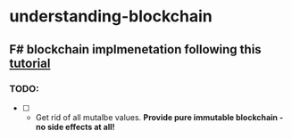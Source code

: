 # understanding-blockchain
## F# blockchain implmenetation following this [tutorial](https://www.c-sharpcorner.com/article/blockchain-basics-building-a-blockchain-in-net-core/)

### TODO:
- [ ] - Get rid of all mutalbe values. **Provide pure immutable blockchain - no side effects at all!**
